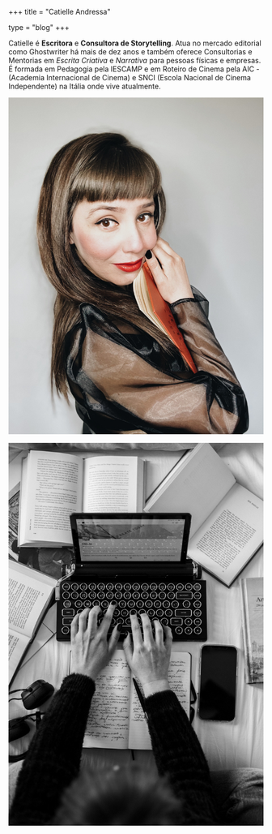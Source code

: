 +++
title = "Catielle Andressa"

type = "blog"
+++


Catielle é **Escritora** e **Consultora de Storytelling**. Atua no mercado editorial como Ghostwriter há mais de dez anos e também oferece Consultorias e Mentorias em *Escrita Criativa* e *Narrativa* para pessoas físicas e empresas.
É formada em Pedagogia pela IESCAMP e em Roteiro de Cinema pela AIC - (Academia Internacional de Cinema) e  SNCI (Escola Nacional de Cinema Independente) na Itália onde vive atualmente. 


![](/img/cati.jpg)


![](/img/writing.jpg)
